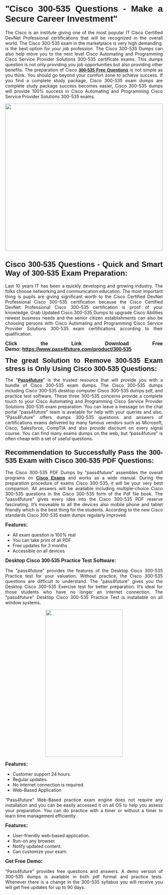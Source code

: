
<h1 style="text-align: justify;"><span style="font-family:Tahoma,Geneva,sans-serif;"><strong>"Cisco 300-535 Questions - Make a Secure Career Investment"</strong></span></h1>

<p style="text-align: justify;">The Cisco is an institute giving one of the most popular IT Cisco Certified DevNet Professional certifications that will be recognized in the overall world. The Cisco 300-535 exam in the marketplace is very high demanding. is the best option for your job profession. The Cisco 300-535 Dumps can also help move you to the next level Cisco Automating and Programming Cisco Service Provider Solutions 300-535 certificate exams. This dumps question is not only providing you job opportunities but also providing other benefits. The preparation of Cisco <span style="font-family:Tahoma,Geneva,sans-serif;"><strong><a href="https://www.pass4future.com/questions/cisco/300-535">300-535 Free Questions</a></strong></span> is not simple as you think. You should go beyond your comfort zone to achieve success. If you find a complete study package, Cisco 300-535 exam dumps are complete study package success becomes easier, Cisco 300-535 dumps will provide 100% success in Cisco Automating and Programming Cisco Service Provider Solutions 300-535 exams.</p>

<p style="text-align: justify;"><a href="https://www.pass4future.com/product/300-535"><img alt="" src="https://lh3.googleusercontent.com/pw/AM-JKLVhEO4I138wJzOepD3laGU-R1M7eT-OTYdow6pCESip26lSeaxxzS9BVWUKuzj1e3L_MoxCfVgBEvV8ODwl1LGzlZbt6HJm3NXXplPwnYiBfuYM_eQCcVVRMaAwHdsl3AhHOZS-up7mzwmd4i4EpEGq=w1112-h625-no?authuser=0" style="width: 100%; height: 470px;" /></a></p>

<h2 style="text-align: justify;"><span style="font-size:24px;"><strong><span style="font-family:Tahoma,Geneva,sans-serif;">Cisco 300-535 Questions - Quick and Smart Way of 300-535 Exam Preparation:</span></strong></span></h2>

<p style="text-align: justify;">Last 10 years IT has been a quickly developing and growing industry. The folks choose networking and communication education. The most important thing is pupils are giving significant worth to the Cisco Certified DevNet Professional Cisco 300-535 certification because the Cisco Certified DevNet Professional Cisco 300-535 certification is proof of your knowledge. Grab Updated Cisco 300-535 Dumps to upgrade Cisco Abilities newest business needs and the senior citizen establishments can also be choosing persons with Cisco Automating and Programming Cisco Service Provider Solutions 300-535 exam certifications according to their qualification.</p>

<p style="text-align: justify;"><strong><span style="font-family:Lucida Sans Unicode,Lucida Grande,sans-serif;"><span style="font-size:16px;">Click the Link Download Free Demo: <a href="https://www.pass4future.com/product/300-535">https://www.pass4future.com/product/300-535</a></span></span></strong></p>

<p style="text-align: justify;"><strong><span style="font-size:22px;"><span style="font-family:Tahoma,Geneva,sans-serif;">The great Solution to Remove 300-535 Exam stress is Only Using Cisco 300-535 Questions:</span></span></strong></p>

<p style="text-align: justify;">The "<span style="font-family:Lucida Sans Unicode,Lucida Grande,sans-serif;"><a href="https://www.pass4future.com/"><strong>Pass4future</strong></a></span>" is the trusted resource that will provide you with a bundle of Cisco 300-535 exam dumps. The Cisco 300-535 dumps including Cisco 300-535 desktop computer Cisco 300-535 dumps pdf, and practice test software. These three 300-535 concerns provide a complete touch to your Cisco Automating and Programming Cisco Service Provider Solutions 300-535 exam preparation. You can leave a message on the chat portal "pass4future" team is available for help with your queries and also. “Pass4Future” offers dumps 300-535 questions and answers of certifications exams delivered by many famous vendors such as Microsoft, Cisco, Salesforce, CompTIA and also provide discount on every signal course. You can find many exams dumps on the web, but “pass4future” is often cheap with a set of useful questions.</p>

<h3 style="text-align: justify;"><span style="font-size:22px;"><strong><span style="font-family:Tahoma,Geneva,sans-serif;">Recommendation to Successfully Pass the 300-535 Exam with Cisco 300-535 PDF Questions:</span></strong></span></h3>

<p style="text-align: justify;">The Cisco 300-535 PDF Dumps by "pass4future" assembles the overall programs on <span style="font-family:Lucida Sans Unicode,Lucida Grande,sans-serif;"><strong><a href="https://www.pass4future.com/cisco">Cisco Exams</a></strong></span> and works as a wide manual. During the preparation procedure of exams Cisco 300-535, it will be your very best companion. All answers will be available including multiple-choice Cisco 300-535 questions in the Cisco 300-535 form of the Pdf file book. The "pass4future" gives every idea into the Cisco 300-535 PDF reserve fascinating. It’s moveable to all the devices also mobile phone and tablet friendly which is the best thing for the students. According to the new Cisco standards Cisco 300-535 exam dumps regularly improved.</p>

<p style="text-align: justify;"><span style="font-family:Lucida Sans Unicode,Lucida Grande,sans-serif;"><span style="font-size:16px;"><strong>Features:</strong></span></span></p>

<ul>
	<li style="text-align: justify;">All exam question is 100% real</li>
	<li style="text-align: justify;">You can take print of all PDF</li>
	<li style="text-align: justify;">Free updates for 3 months </li>
	<li style="text-align: justify;">Accessible on all devices</li>
</ul>

<p style="text-align: justify;"><span style="font-family:Tahoma,Geneva,sans-serif;"><span style="font-size:16px;"><strong>Desktop Cisco 300-535 Practice Test Software:</strong></span></span></p>

<p style="text-align: justify;">The "pass4future" provides the features of the Desktop Cisco 300-535 Practice test for your valuation. Without practice, the Cisco 300-535 questions are difficult to understand. The "pass4future" gives you the Desktop Cisco 300-535 Exercise test for better preparation. It’s ideal for those students who have no longer an internet connection. The "pass4future" Desktop Cisco 300-535 Practice Test is installable on all window systems.</p>

<p style="text-align: center;"><a href="https://www.pass4future.com/product/300-535"><img alt="" src="https://lh3.googleusercontent.com/pw/AM-JKLV3yUm3jiqqIo1xIsj1VJ_UeysYexQY-pRYO0rIFl3vg11QZioN-gzffpw2AfKqFynWuvoXOreWrWS0swpr4xmOSWfwII2jvatteuqrfxiWGFBSHPiZUCoi33jqeymK5dmu-0enyX6tayRCAMHw05jv=s625-no?authuser=0" style="width: 70%; height: 470px;" /></a></p>

<p style="text-align: justify;"><span style="font-size:16px;"><span style="font-family:Lucida Sans Unicode,Lucida Grande,sans-serif;"><strong>Features:</strong></span></span></p>

<ul>
	<li style="text-align: justify;">Customer support 24 hours. </li>
	<li style="text-align: justify;">Regular updates. </li>
	<li style="text-align: justify;">No internet connection is required.</li>
	<li style="text-align: justify;">Web-Based Application</li>
</ul>

<p style="text-align: justify;">“Pass4future” Web-Based practice exam engine does not require any installation and you can be easily accessed it on all OS to help you assess your preparation. You can do practice with a timer or without a timer to learn time management efficiently.</p>

<p style="text-align: justify;"><strong><span style="font-size:16px;"><span style="font-family:Lucida Sans Unicode,Lucida Grande,sans-serif;">Features:</span></span></strong></p>

<ul>
	<li style="text-align: justify;">User-friendly web-based application.</li>
	<li style="text-align: justify;">Run-on any browser. </li>
	<li style="text-align: justify;">Notify updated content.</li>
	<li style="text-align: justify;">Can customize your exam.</li>
</ul>

<p style="text-align: justify;"><span style="font-size:16px;"><span style="font-family:Lucida Sans Unicode,Lucida Grande,sans-serif;"><strong>Get Free Demo:</strong></span></span></p>

<p style="text-align: justify;">“Pass4future” provides free questions and answers. A demo version of 300-535 dumps is available in both pdf format and practice tests. Whenever there is a change in the 300-535 syllabus you will receive you will get free updates for up to 90 days. </p>
